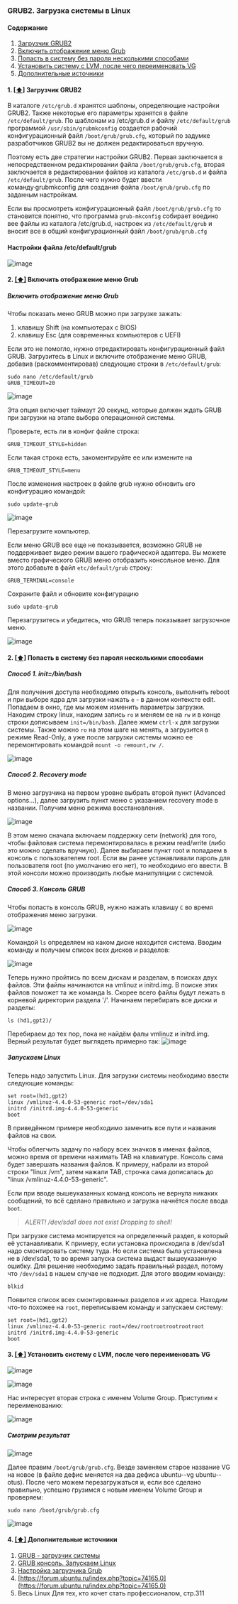 ### GRUB2. Загрузка системы в Linux

#### <a name='toc'>Содержание</a>

1. [Загрузчик GRUB2](#grub2)
2. [Включить отображение меню Grub](#entrymenugrub)
3. [Попасть в систему без пароля несколькими способами](#&&&&&&&&&&&&&)
4. [Установить систему с LVM, после чего переименовать VG](#&&&&&&&&&&)
5. [Дополнительные источники](#recommended_sources)

#### 1. [[⬆]](#toc) <a name='grub2'>Загрузчик GRUB2</a>

В каталоге `/etc/grub.d` хранятся шаблоны, определяющие настройки GRUB2. Также некоторые его параметры хранятся в файле `/etc/default/grub`. По шаблонам из /etc/grub.d и файлу `/etc/default/grub` программой `/usr/sbin/grubmkconfig` создается рабочий конфигурационный файл `/boot/grub/grub.cfg`, который по задумке разработчиков GRUВ2 вы не должен редактироваться вручную. 

Поэтому есть две стратегии настройки GRUB2. Первая заключается в непосредственном редактировании файла `/boot/grub/grub.cfg`,  вторая заключается в редактировании файлов из каталога `/etc/grub.d` и файла `/etc/default/grub`. После чего нужно будет ввести кoмaндy·grubmkconfig для создания файла `/boot/grub/grub.cfg` по заданным настройкам. 

Если вы просмотреть конфигурационный файл `/boot/grub/grub.cfg` то становится понятно, что программа `grub-mkconfig` собирает воедино вее файлы из каталога /etc/grub.d, настроек из `/etc/default/grub` и вносит все в общий конфигурационный файл `/boot/grub/grub.cfg`

#### Настройки файла /etc/default/grub
 
![image](https://github.com/user-attachments/assets/49a1d4dd-ddeb-47a9-a030-4227edd79764)


#### 2. [[⬆]](#toc) <a name='entrymenugrub'>Включить отображение меню Grub</a>

#####  Включить отображение меню Grub
Чтобы показать меню GRUB можно при загрузке зажать:

1. клавишу Shift (на компьютерах с BIOS)
2. клавишу Esc (для современных компьютеров с UEFI)

Если это не помогло, нужно отредактировать конфигурационный файл GRUB. Загрузитесь в Linux и включите отображение меню GRUB, добавив (раскомментировав) следующие строки в `/etc/default/grub`:
```
sudo nano /etc/default/grub
GRUB_TIMEOUT=20
```
![image](https://github.com/user-attachments/assets/f1cfc73a-84a9-4e7b-bbc1-fc762660a1a2)

Эта опция включает таймаут 20 секунд, которые должен ждать GRUB при загрузки на этапе выбора операционной системы.

Проверьте, есть ли в конфиг файле строка:
```
GRUB_TIMEOUT_STYLE=hidden
```

Если такая строка есть, закоментируйте ее или измените на
```
GRUB_TIMEOUT_STYLE=menu
```
После изменения настроек в файле grub нужно обновить его конфигурацию командой:
```
sudo update-grub
```
![image](https://github.com/user-attachments/assets/eb5225fd-4b8e-427d-89ce-5b329cd73f59)

Перезагрузите компьютер.

Если меню GRUB все еще не показывается, возможно GRUB не поддерживает видео режим вашего графической адаптера. Вы можете вместо графического GRUB меню отобразить консольное меню. Для этого добавьте в файл `etc/default/grub` строку:
```
GRUB_TERMINAL=console
```

Сохраните файл и обновите конфигурацию
```
sudo update-grub
```
Перезагрузитесь и убедитесь, что GRUB теперь показывает загрузочное меню.  

![image](https://github.com/user-attachments/assets/ae603526-9bbe-44c9-8394-4ccc384a38d7)



#### 2. [[⬆]](#toc) <a name='availability'>Попасть в систему без пароля несколькими способами</a>

#####  Способ 1. init=/bin/bash
Для получения доступа необходимо открыть консоль, выполнить reboot и при выборе ядра для загрузки нажать `e` - в данном контексте edit. Попадаем в окно, где мы можем изменить параметры загрузки. Находим строку linux, находим запись `ro` и меняем ее на `rw` и в конце строки дописываем `init=/bin/bash`. Далее жмем `сtrl-x` для загрузки системы. Также можно `ro` на этом шаге на менять, а загрузится в режиме Read-Only, а уже после загрузки системы можно ее перемонтировать командой `mount -o remount,rw /`.  

![image](https://github.com/user-attachments/assets/0574e83c-526c-4cef-aaa2-4640f9d699fa)


#####  Способ 2. Recovery mode
В меню загрузчика на первом уровне выбрать второй пункт (Advanced options…), далее загрузить пункт меню с указанием recovery mode в названии.  Получим меню режима восстановления.

![image](https://github.com/user-attachments/assets/1eedee3c-86aa-47cf-ac5a-77b820f6f0a3)

В этом меню сначала включаем поддержку сети (network) для того, чтобы файловая система перемонтировалась в режим read/write (либо это можно сделать вручную). Далее выбираем пункт root и попадаем в консоль с пользователем root. Если вы ранее устанавливали пароль для пользователя root (по умолчанию его нет), то необходимо его ввести.  В этой консоли можно производить любые манипуляции с системой.

#####  Способ 3. Консоль GRUB
Чтобы попасть в консоль GRUB, нужно нажать клавишу `C` во время отображения меню загрузки.

![image](https://github.com/user-attachments/assets/2338bab3-e4fe-4545-b5c4-9ceb4724f036)

Командой `ls` определяем на каком диске находится система. Вводим команду и получаем список всех дисков и разделов:

![image](https://github.com/user-attachments/assets/7320cb9b-f44d-449d-9307-7f8217a89f24)

Теперь нужно пройтись по всем дискам и разделам, в поисках двух файлов. Эти файлы начинаются на vmlinuz и initrd.img. В поиске этих файлов поможет та же команда ls. Скорее всего файлы будут лежать в корневой директории раздела '/'. Начинаем перебирать все диски и разделы:
```
ls (hd1,gpt2)/
```
Перебираем до тех пор, пока не найдём фалы vmlinuz и initrd.img. Верный результат будет выглядеть примерно так:
![image](https://github.com/user-attachments/assets/5d6c0dad-aba4-4b56-80e9-8cdf51d528d6)


##### Запускаем Linux

Теперь надо запустить Linux. Для загрузки системы необходимо ввести следующие команды:
```
set root=(hd1,gpt2)
linux /vmlinuz-4.4.0-53-generic root=/dev/sda1
initrd /initrd.img-4.4.0-53-generic
boot
```
В приведённом примере необходимо заменить все пути и названия файлов на свои.

Чтобы облегчить задачу по набору всех значков в именах файлов, можно время от времени нажимать TAB на клавиатуре. Консоль сама будет завершать названия файлов. К примеру, набрали из второй строки "linux /vm", затем нажали TAB, строчка сама дописалась до "linux /vmlinuz-4.4.0-53-generic".

Если при вводе вышеуказанных команд консоль не вернула никаких сообщений, то всё сделано правильно и загрузка начнётся после ввода `boot`.

> *ALERT! /dev/sda1 does not exist Dropping to shell!*

При загрузке система монтируется на определенный раздел, в который её устанавливали. К примеру, если установка происходила в /dev/sda1 надо смонтировать систему туда. Но если система была установлена не в /dev/sda1, то во время запуска система выдаст вышеуказанную ошибку. Для решение необходимо задать правильный раздел, потому что `/dev/sda1` в нашем случае не подходит. Для этого вводим команду:
```
blkid
```
Появится список всех смонтированных разделов и их адреса. Находим что-то похожее на `root`, переписываем команду и запускаем систему:
```
set root=(hd1,gpt2)
linux /vmlinuz-4.4.0-53-generic root=/dev/rootrootrootrootroot
initrd /initrd.img-4.4.0-53-generic
boot
```


#### 3. [[⬆]](#toc) <a name='availability'>Установить систему с LVM, после чего переименовать VG</a>

![image](https://github.com/user-attachments/assets/30e4b43d-32cd-4be0-95ed-362d05dc80c9)

![image](https://github.com/user-attachments/assets/c43116a6-b889-4c49-b0b1-408a8960e9dc)

Нас интересует вторая строка с именем Volume Group. Приступим к переименованию:  

![image](https://github.com/user-attachments/assets/9519a309-80a2-40c2-9b69-4c18a7faaadf)


##### Смотрим результат

![image](https://github.com/user-attachments/assets/d662325a-9bda-4197-a35d-a5d1283eb26d)


Далее правим `/boot/grub/grub.cfg`. Везде заменяем старое название VG на новое (в файле дефис меняется на два дефиса ubuntu--vg ubuntu--otus).
После чего можем перезагружаться и, если все сделано правильно, успешно грузимся с новым именем Volume Group и проверяем:

```
sudo nano /boot/grub/grub.cfg
```
![image](https://github.com/user-attachments/assets/90a9eed0-15cd-4069-b395-dd882179cf51)


#### 4. [[⬆]](#toc) <a name='recommended_sources'>Дополнительные источники</a>

1. [GRUB - загрузчик системы](https://help.ubuntu.ru/wiki/grub)
2. [GRUB консоль. Запускаем Linux](https://www.alexgur.ru/articles/2275/)
3. [Настройка загрузчика Grub](https://losst.pro/nastrojka-zagruzchika-grub)
4. [https://forum.ubuntu.ru/index.php?topic=74165.0](https://forum.ubuntu.ru/index.php?topic=74165.0) 
5. Весь Linux Для тех, кто хочет стать профессионалом, стр.311
